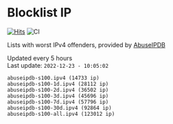 # Blocklist IP

[![Hits](https://hits.seeyoufarm.com/api/count/incr/badge.svg?url=https%3A%2F%2Fgithub.com%2Fborestad%2Fblocklist-ip%2F&count_bg=%2379C83D&title_bg=%23555555&icon=&icon_color=%23E7E7E7&title=hits&edge_flat=false)](https://hits.seeyoufarm.com)  ![CI](https://img.shields.io/github/workflow/status/borestad/blocklist-ip/CI?style=flat-square)

Lists with worst IPv4 offenders, provided by [AbuseIPDB](https://www.abuseipdb.com/)

<!-- FOOTER-PLACEHOLDER -->
Updated every 5 hours<br>
Last update: `2022-12-23 - 10:05:02`
```
abuseipdb-s100.ipv4 (14733 ip)
abuseipdb-s100-1d.ipv4 (28112 ip)
abuseipdb-s100-2d.ipv4 (36502 ip)
abuseipdb-s100-3d.ipv4 (45696 ip)
abuseipdb-s100-7d.ipv4 (57796 ip)
abuseipdb-s100-30d.ipv4 (92864 ip)
abuseipdb-s100-all.ipv4 (123012 ip)
```
